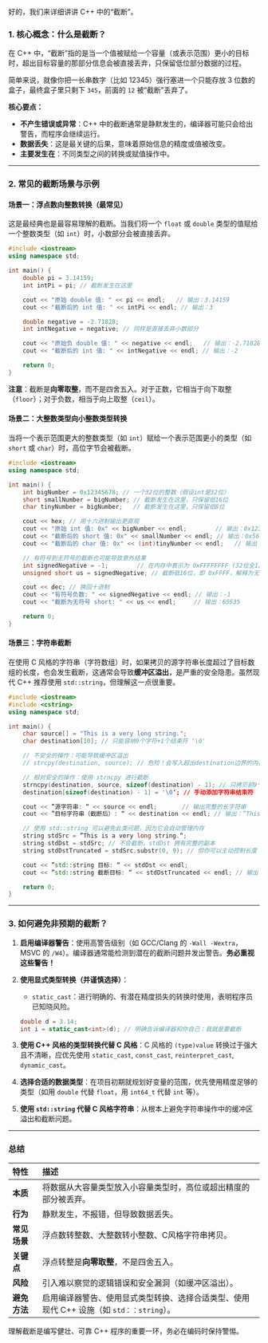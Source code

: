 好的，我们来详细讲讲 C++ 中的“截断”。

### 1. 核心概念：什么是截断？

在 C++ 中，“截断”指的是当一个值被赋给一个容量（或表示范围）更小的目标时，超出目标容量的那部分信息会被直接丢弃，只保留低位部分数据的过程。

简单来说，就像你把一长串数字（比如 12345）强行塞进一个只能存放 3 位数的盒子，最终盒子里只剩下 `345`，前面的 `12` 被“截断”丢弃了。

**核心要点：**
*   **不产生错误或异常**：C++ 中的截断通常是静默发生的，编译器可能只会给出警告，而程序会继续运行。
*   **数据丢失**：这是最关键的后果，意味着原始信息的精度或值被改变。
*   **主要发生在**：不同类型之间的转换或赋值操作中。

---

### 2. 常见的截断场景与示例

#### 场景一：浮点数向整数转换（最常见）

这是最经典也是最容易理解的截断。当我们将一个 `float` 或 `double` 类型的值赋给一个整数类型（如 `int`）时，小数部分会被直接丢弃。

```cpp
#include <iostream>
using namespace std;

int main() {
    double pi = 3.14159;
    int intPi = pi; // 截断发生在这里

    cout << "原始 double 值: " << pi << endl;   // 输出：3.14159
    cout << "截断后的 int 值: " << intPi << endl; // 输出：3

    double negative = -2.71828;
    int intNegative = negative; // 同样是直接丢弃小数部分

    cout << "原始负 double 值: " << negative << endl;   // 输出：-2.71828
    cout << "截断后的 int 值: " << intNegative << endl; // 输出：-2

    return 0;
}
```
**注意**：截断是**向零取整**，而不是四舍五入。对于正数，它相当于向下取整（`floor`）；对于负数，相当于向上取整（`ceil`）。

#### 场景二：大整数类型向小整数类型转换

当将一个表示范围更大的整数类型（如 `int`）赋给一个表示范围更小的类型（如 `short` 或 `char`）时，高位字节会被截断。

```cpp
#include <iostream>
using namespace std;

int main() {
    int bigNumber = 0x12345678; // 一个32位的整数（假设int是32位）
    short smallNumber = bigNumber; // 截断发生在这里，只保留低16位
    char tinyNumber = bigNumber;   // 截断发生在这里，只保留低8位

    cout << hex; // 用十六进制输出更直观
    cout << "原始 int 值: 0x" << bigNumber << endl;        // 输出：0x12345678
    cout << "截断后的 short 值: 0x" << smallNumber << endl; // 输出：0x5678
    cout << "截断后的 char 值: 0x" << (int)tinyNumber << endl;   // 输出：0x78 (强制转换为int以便正确显示)

    // 有符号到无符号的截断也可能导致意外结果
    int signedNegative = -1;        // 在内存中表示为 0xFFFFFFFF (32位全1)
    unsigned short us = signedNegative; // 截断低16位，即 0xFFFF，解释为无符号数是 65535

    cout << dec; // 换回十进制
    cout << "有符号负数: " << signedNegative << endl; // 输出：-1
    cout << "截断为无符号 short: " << us << endl;     // 输出：65535

    return 0;
}
```

#### 场景三：字符串截断

在使用 C 风格的字符串（字符数组）时，如果拷贝的源字符串长度超过了目标数组的长度，也会发生截断，这通常会导致**缓冲区溢出**，是严重的安全隐患。虽然现代 C++ 推荐使用 `std::string`，但理解这一点很重要。

```cpp
#include <iostream>
#include <cstring>
using namespace std;

int main() {
    char source[] = "This is a very long string.";
    char destination[10]; // 只能容纳9个字符+1个结束符 ‘\0'

    // 不安全的操作：可能导致缓冲区溢出
    // strcpy(destination, source); // 危险！会写入超出destination边界的内存

    // 相对安全的操作：使用 strncpy 进行截断
    strncpy(destination, source, sizeof(destination) - 1); // 只拷贝前9个字符
    destination[sizeof(destination) - 1] = '\0‘; // 手动添加字符串结束符

    cout << ”源字符串: “ << source << endl;       // 输出完整的长字符串
    cout << ”目标字符串（截断后）: “ << destination << endl; // 输出：”This is a“

    // 使用 std::string 可以避免此类问题，因为它会自动管理内存
    string stdSrc = ”This is a very long string.“;
    string stdDst = stdSrc; // 不会截断，stdDst 拥有完整的副本
    string stdDstTruncated = stdSrc.substr(0, 9); // 但你可以主动控制长度（子字符串）

    cout << ”std::string 目标: “ << stdDst << endl;
    cout << ”std::string 截断目标: “ << stdDstTruncated << endl; // 输出：”This is a“

    return 0;
}
```

---

### 3. 如何避免非预期的截断？

1.  **启用编译器警告**：使用高警告级别（如 GCC/Clang 的 `-Wall -Wextra`，MSVC 的 `/W4`）。编译器通常能检测到潜在的截断问题并发出警告。**务必重视这些警告！**

2.  **使用显式类型转换（并谨慎选择）**：
    *   `static_cast`：进行明确的、有潜在精度损失的转换时使用，表明程序员已知晓风险。
    ```cpp
    double d = 3.14;
    int i = static_cast<int>(d); // 明确告诉编译器和你自己：我就是要截断
    ```

3.  **使用 C++ 风格的类型转换代替 C 风格**：C 风格的 `(type)value` 转换过于强大且不清晰，应优先使用 `static_cast`, `const_cast`, `reinterpret_cast`, `dynamic_cast`。

4.  **选择合适的数据类型**：在项目初期就规划好变量的范围，优先使用精度足够的类型（如用 `double` 代替 `float`，用 `int64_t` 代替 `int` 等）。

5.  **使用 `std::string` 代替 C 风格字符串**：从根本上避免字符串操作中的缓冲区溢出和截断问题。

---

### 总结

| 特性         | 描述                                                         |
| :----------- | :----------------------------------------------------------- |
| **本质**     | 将数据从大容量类型放入小容量类型时，高位或超出精度的部分被丢弃。 |
| **行为**     | 静默发生，不报错，但导致数据丢失。                           |
| **常见场景** | 浮点数转整数、大整数转小整数、C风格字符串拷贝。              |
| **关键点**   | 浮点转整是**向零取整**，不是四舍五入。                       |
| **风险**     | 引入难以察觉的逻辑错误和安全漏洞（如缓冲区溢出）。           |
| **避免方法** | 启用编译器警告、使用显式类型转换、选择合适类型、使用现代 C++ 设施（如 `std：：string`）。 |

理解截断是编写健壮、可靠 C++ 程序的重要一环，务必在编码时保持警惕。
